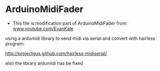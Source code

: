 # ArduinoMidiFader


* This file is modification part of ArduinoMidiFader from:
www.youtube.com/EvanKale

using a ardumidi library to send midi via serial and convert with hairless program:


http://projectgus.github.com/hairless-midiserial/

also the library ardumidi has be fixed 

